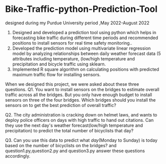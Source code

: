 # Bike-Traffic-python-Prediction-Tool
designed during my Purdue University period ,May 2022-August 2022
1. Designed and developed a prediction tool using python which helps in forecasting bike traffic during different time periods and recommended positions to install sensors for real time safety monitoring..
2. Developed the prediction model using multivariate linear regression model by analyzing relationships between daily weather forecast data (5 attributes including temperature, (low/high temperature and precipitation  and bicycle traffic using sklearn.
3. Implemented R square algorithm on calculating positions with predicted maximum traffic flow for installing sensors.

When we designed this project, we were asked about these three questions.
Q1. You want to install sensors on the bridges to estimate overall traffic across all the bridges. But you only have enough budget to install sensors on three of the four bridges. Which bridges should you install the sensors on to get the best prediction of overall traffic?

Q2. The city administration is cracking down on helmet laws, and wants to deploy police officers on days with high traffic to hand out citations. Can they use the next day's weather forecast(low/high temperature and precipitation) to predict the total number of bicyclists that day? 

Q3. Can you use this data to predict what *day*(Monday to Sunday) is today based on the number of bicyclists on the bridges?
and question1.py,question2.py and question3.py answer these questions accordingly.
